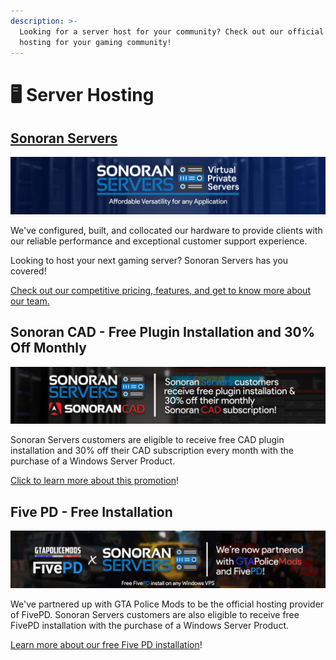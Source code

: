 ```yaml
---
description: >-
  Looking for a server host for your community? Check out our official server
  hosting for your gaming community!
---
```


# 🖥️ Server Hosting

## [Sonoran Servers](https://sonoranservers.com)

![](../.gitbook/assets/image%20%28126%29%20%281%29.png)

We've configured, built, and collocated our hardware to provide clients with our reliable performance and exceptional customer support experience.

Looking to host your next gaming server? Sonoran Servers has you covered!

[Check out our competitive pricing, features, and get to know more about our team.](https://sonoranservers.com)

## Sonoran CAD - Free Plugin Installation and 30% Off Monthly

![](../.gitbook/assets/banner_3.png)

Sonoran Servers customers are eligible to receive free CAD plugin installation and 30% off their CAD subscription every month with the purchase of a Windows Server Product.

[Click to learn more about this promotion](../pricing/faq/bundle-discount-sonoran-servers.md#free-plugin-installation)!

## Five PD - Free Installation

![](../.gitbook/assets/image%20%28127%29.png)

We've partnered up with GTA Police Mods to be the official hosting provider of FivePD. Sonoran Servers customers are also eligible to receive free FivePD installation with the purchase of a Windows Server Product.‌

​[Learn more about our free Five PD installation](https://sonoranservers.com/fivepd.php)!

